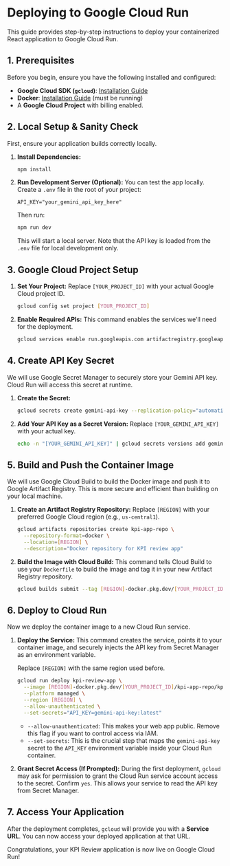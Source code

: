 
# Deploying to Google Cloud Run

This guide provides step-by-step instructions to deploy your containerized React application to Google Cloud Run.

## 1. Prerequisites

Before you begin, ensure you have the following installed and configured:
- **Google Cloud SDK (`gcloud`)**: [Installation Guide](https://cloud.google.com/sdk/docs/install)
- **Docker**: [Installation Guide](https://docs.docker.com/get-docker/) (must be running)
- A **Google Cloud Project** with billing enabled.

## 2. Local Setup & Sanity Check

First, ensure your application builds correctly locally.

1.  **Install Dependencies:**
    ```bash
    npm install
    ```

2.  **Run Development Server (Optional):**
    You can test the app locally. Create a `.env` file in the root of your project:
    ```
    API_KEY="your_gemini_api_key_here"
    ```
    Then run:
    ```bash
    npm run dev
    ```
    This will start a local server. Note that the API key is loaded from the `.env` file for local development only.

## 3. Google Cloud Project Setup

1.  **Set Your Project:**
    Replace `[YOUR_PROJECT_ID]` with your actual Google Cloud project ID.
    ```bash
    gcloud config set project [YOUR_PROJECT_ID]
    ```

2.  **Enable Required APIs:**
    This command enables the services we'll need for the deployment.
    ```bash
    gcloud services enable run.googleapis.com artifactregistry.googleapis.com cloudbuild.googleapis.com secretmanager.googleapis.com
    ```

## 4. Create API Key Secret

We will use Google Secret Manager to securely store your Gemini API key. Cloud Run will access this secret at runtime.

1.  **Create the Secret:**
    ```bash
    gcloud secrets create gemini-api-key --replication-policy="automatic"
    ```

2.  **Add Your API Key as a Secret Version:**
    Replace `[YOUR_GEMINI_API_KEY]` with your actual key.
    ```bash
    echo -n "[YOUR_GEMINI_API_KEY]" | gcloud secrets versions add gemini-api-key --data-file=-
    ```

## 5. Build and Push the Container Image

We will use Google Cloud Build to build the Docker image and push it to Google Artifact Registry. This is more secure and efficient than building on your local machine.

1.  **Create an Artifact Registry Repository:**
    Replace `[REGION]` with your preferred Google Cloud region (e.g., `us-central1`).
    ```bash
    gcloud artifacts repositories create kpi-app-repo \
      --repository-format=docker \
      --location=[REGION] \
      --description="Docker repository for KPI review app"
    ```

2.  **Build the Image with Cloud Build:**
    This command tells Cloud Build to use your `Dockerfile` to build the image and tag it in your new Artifact Registry repository.
    ```bash
    gcloud builds submit --tag [REGION]-docker.pkg.dev/[YOUR_PROJECT_ID]/kpi-app-repo/kpi-review-app:latest
    ```

## 6. Deploy to Cloud Run

Now we deploy the container image to a new Cloud Run service.

1.  **Deploy the Service:**
    This command creates the service, points it to your container image, and securely injects the API key from Secret Manager as an environment variable.

    Replace `[REGION]` with the same region used before.
    ```bash
    gcloud run deploy kpi-review-app \
      --image [REGION]-docker.pkg.dev/[YOUR_PROJECT_ID]/kpi-app-repo/kpi-review-app:latest \
      --platform managed \
      --region [REGION] \
      --allow-unauthenticated \
      --set-secrets="API_KEY=gemini-api-key:latest"
    ```

    - `--allow-unauthenticated`: This makes your web app public. Remove this flag if you want to control access via IAM.
    - `--set-secrets`: This is the crucial step that maps the `gemini-api-key` secret to the `API_KEY` environment variable inside your Cloud Run container.

2.  **Grant Secret Access (If Prompted):**
    During the first deployment, `gcloud` may ask for permission to grant the Cloud Run service account access to the secret. Confirm `yes`. This allows your service to read the API key from Secret Manager.

## 7. Access Your Application

After the deployment completes, `gcloud` will provide you with a **Service URL**. You can now access your deployed application at that URL.

Congratulations, your KPI Review application is now live on Google Cloud Run!
